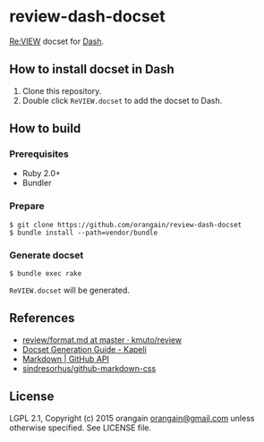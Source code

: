 review-dash-docset
==================

[Re:VIEW](https://github.com/kmuto/review) docset for [Dash](https://kapeli.com/dash).

How to install docset in Dash
-----------------------------

1. Clone this repository.
2. Double click `ReVIEW.docset` to add the docset to Dash.


How to build
------------

### Prerequisites

* Ruby 2.0+
* Bundler

### Prepare

```
$ git clone https://github.com/orangain/review-dash-docset
$ bundle install --path=vendor/bundle
```

### Generate docset

```
$ bundle exec rake
```

`ReVIEW.docset` will be generated.


References
----------

* [review/format.md at master · kmuto/review](https://github.com/kmuto/review/blob/master/doc/format.md#referring-headings)
* [Docset Generation Guide - Kapeli](https://kapeli.com/docsets)
* [Markdown | GitHub API](https://developer.github.com/v3/markdown/)
* [sindresorhus/github-markdown-css](https://github.com/sindresorhus/github-markdown-css)


License
-------

LGPL 2.1, Copyright (c) 2015 orangain <orangain@gmail.com> unless otherwise specified.
See LICENSE file.
